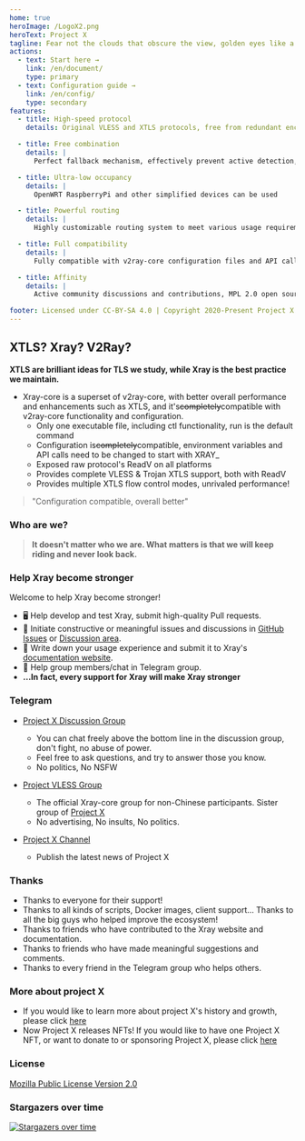 ```yaml
---
home: true
heroImage: /LogoX2.png
heroText: Project X
tagline: Fear not the clouds that obscure the view, golden eyes like a torch brighten the sky
actions:
  - text: Start here →
    link: /en/document/
    type: primary
  - text: Configuration guide →
    link: /en/config/
    type: secondary
features:
  - title: High-speed protocol
    details: Original VLESS and XTLS protocols, free from redundant encryption, release CPU power

  - title: Free combination
    details: |
      Perfect fallback mechanism, effectively prevent active detection, multi-service sharing ports

  - title: Ultra-low occupancy
    details: |
      OpenWRT RaspberryPi and other simplified devices can be used

  - title: Powerful routing
    details: |
      Highly customizable routing system to meet various usage requirements and fully exploit network performance

  - title: Full compatibility
    details: |
      Fully compatible with v2ray-core configuration files and API calls

  - title: Affinity
    details: |
      Active community discussions and contributions, MPL 2.0 open source license

footer: Licensed under CC-BY-SA 4.0 | Copyright 2020-Present Project X Community
---
```


## XTLS? Xray? V2Ray?

**XTLS are brilliant ideas for TLS we study, while Xray is the best practice we maintain.**

- Xray-core is a superset of v2ray-core, with better overall performance and enhancements such as XTLS, and it's~~completely~~compatible with v2ray-core functionality and configuration.
  - Only one executable file, including ctl functionality, run is the default command
  - Configuration is~~completely~~compatible, environment variables and API calls need to be changed to start with XRAY\_
  - Exposed raw protocol's ReadV on all platforms
  - Provides complete VLESS & Trojan XTLS support, both with ReadV
  - Provides multiple XTLS flow control modes, unrivaled performance!

> "Configuration compatible, overall better"

### Who are we?

> **It doesn't matter who we are. What matters is that we will keep riding and never look back.**

### Help Xray become stronger

Welcome to help Xray become stronger!

- 🖥️ Help develop and test Xray, submit high-quality Pull requests.
- 📩 Initiate constructive or meaningful issues and discussions in [GitHub Issues](https://github.com/XTLS/Xray-core/issues) or [Discussion area](https://github.com/XTLS/Xray-core/discussions).
- 📝 Write down your usage experience and submit it to Xray's [documentation website](https://github.com/XTLS/Xray-docs-next).
- 💬 Help group members/chat in Telegram group.
- **...In fact, every support for Xray will make Xray stronger**

### Telegram

- [Project X Discussion Group](https://t.me/projectXray)
  - You can chat freely above the bottom line in the discussion group, don't fight, no abuse of power.
  - Feel free to ask questions, and try to answer those you know.
  - No politics, No NSFW

- [Project VLESS Group](https://t.me/projectVless)
  - The official Xray-core group for non-Chinese participants. Sister group of [Project X](https://t.me/projectXray)
  - No advertising, No insults, No politics.

- [Project X Channel](https://t.me/projectXtls)
  - Publish the latest news of Project X

### Thanks

- Thanks to everyone for their support!
- Thanks to all kinds of scripts, Docker images, client support... Thanks to all the big guys who helped improve the ecosystem!
- Thanks to friends who have contributed to the Xray website and documentation.
- Thanks to friends who have made meaningful suggestions and comments.
- Thanks to every friend in the Telegram group who helps others.

### More about project X

- If you would like to learn more about project X's history and growth, please click [here](./about/news.md)
- Now Project X releases NFTs! If you would like to have one Project X NFT, or want to donate to or sponsoring Project X, please click [here](https://github.com/XTLS/Xray-core/discussions/3633#discussioncomment-10240940)

### License

[Mozilla Public License Version 2.0](https://github.com/XTLS/Xray-core/blob/main/LICENSE)

### Stargazers over time

[![Stargazers over time](https://starchart.cc/XTLS/Xray-core.svg)](https://starchart.cc/XTLS/Xray-core)

